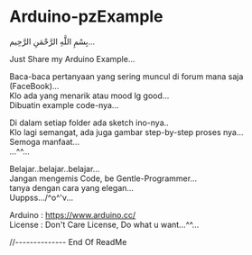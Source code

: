 # Arduino-pzExample  
بِسْمِ اللَّهِ الرَّحْمَنِ الرَّحِيم...  
  
Just Share my Arduino Example...  

Baca-baca pertanyaan yang sering muncul di forum mana saja (FaceBook)...  
Klo ada yang menarik atau mood lg good...  
Dibuatin example code-nya...  

Di dalam setiap folder ada sketch ino-nya..  
Klo lagi semangat, ada juga gambar step-by-step proses nya...  
Semoga manfaat...  
...^^...  
  
Belajar..belajar..belajar...  
Jangan mengemis Code, be Gentle-Programmer...  
tanya dengan cara yang elegan...  
Uuppss.../^o^'v...  

Arduino : https://www.arduino.cc/  
License : Don't Care License, Do what u want...^^...  

//-------------- End Of ReadMe
